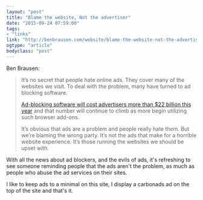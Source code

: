```yaml
---
layout: "post"
title: "Blame the website, Not the advertiser"
date: "2015-09-24 07:59:00"
tags: 
- "links"
link: "http://benbrausen.com/website/blame-the-website-not-the-advertiser"
ogtype: "article"
bodyclass: "post"
---
```


Ben Brausen:

> It’s no secret that people hate online ads. They cover many of the websites we visit. To deal with the problem, many have turned to ad blocking software. 
>
> [Ad-blocking software will cost advertisers more than $22 billion this year](http://blog.pagefair.com/2015/ad-blocking-report/) and that number will continue to climb as more begin utilizing such browser add-ons.
> 
> It’s obvious that ads are a problem and people really hate them. But we’re blaming the wrong party. It’s not the ads that make for a horrible website experience. It’s those running the websites we should be upset with.

With all the news about ad blockers, and the evils of ads, it's refreshing to see someone reminding people that the ads aren't the problem, as much as people who abuse the ad services on their sites.

I like to keep ads to a minimal on this site, I display a carbonads ad on the top of the site and that's it.